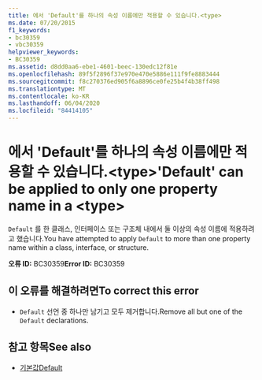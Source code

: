 ```yaml
---
title: 에서 'Default'를 하나의 속성 이름에만 적용할 수 있습니다.<type>
ms.date: 07/20/2015
f1_keywords:
- bc30359
- vbc30359
helpviewer_keywords:
- BC30359
ms.assetid: d8dd0aa6-ebe1-4601-beec-130edc12f81e
ms.openlocfilehash: 89f5f2896f37e970e470e5886e111f9fe8883444
ms.sourcegitcommit: f8c270376ed905f6a8896ce0fe25b4f4b38ff498
ms.translationtype: MT
ms.contentlocale: ko-KR
ms.lasthandoff: 06/04/2020
ms.locfileid: "84414105"
---
```

# <a name="default-can-be-applied-to-only-one-property-name-in-a-type"></a><span data-ttu-id="6c2a7-102">에서 'Default'를 하나의 속성 이름에만 적용할 수 있습니다.\<type></span><span class="sxs-lookup"><span data-stu-id="6c2a7-102">'Default' can be applied to only one property name in a \<type></span></span>
<span data-ttu-id="6c2a7-103">`Default` 를 한 클래스, 인터페이스 또는 구조체 내에서 둘 이상의 속성 이름에 적용하려고 했습니다.</span><span class="sxs-lookup"><span data-stu-id="6c2a7-103">You have attempted to apply `Default` to more than one property name within a class, interface, or structure.</span></span>  
  
 <span data-ttu-id="6c2a7-104">**오류 ID:** BC30359</span><span class="sxs-lookup"><span data-stu-id="6c2a7-104">**Error ID:** BC30359</span></span>  
  
## <a name="to-correct-this-error"></a><span data-ttu-id="6c2a7-105">이 오류를 해결하려면</span><span class="sxs-lookup"><span data-stu-id="6c2a7-105">To correct this error</span></span>  
  
- <span data-ttu-id="6c2a7-106">`Default` 선언 중 하나만 남기고 모두 제거합니다.</span><span class="sxs-lookup"><span data-stu-id="6c2a7-106">Remove all but one of the `Default` declarations.</span></span>  
  
## <a name="see-also"></a><span data-ttu-id="6c2a7-107">참고 항목</span><span class="sxs-lookup"><span data-stu-id="6c2a7-107">See also</span></span>

- [<span data-ttu-id="6c2a7-108">기본값</span><span class="sxs-lookup"><span data-stu-id="6c2a7-108">Default</span></span>](../language-reference/modifiers/default.md)
